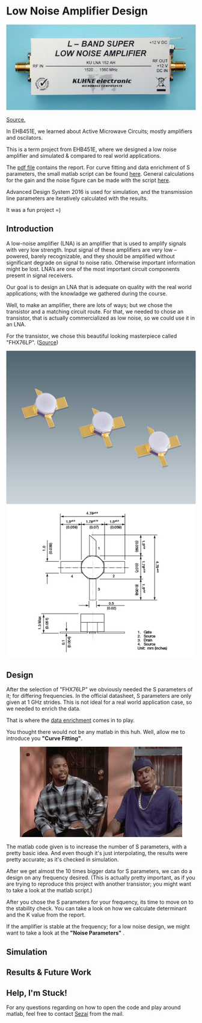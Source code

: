 # Low Noise Amplifier Design

<p align="center">
  <img src="LNA.jpg">
</p>

[Source.](https://shop.kuhne-electronic.com/kuhne/en/shop/industrial/prof-power-amplifier/prof-l-band/KU+LNA+152+AH++Super+Low+Noise+Amplifier/?card=354)

In EHB451E, we learned about Active Microwave Circuits; mostly amplifiers and oscilators.

This is a term project from EHB451E, where we designed a low noise amplifier and simulated &amp; compared to real world applications.

The [pdf file](https://github.com/kantarcise/Low-Noise-Amplifier-Design/blob/master/040130091-Term_Project.pdf) contains the report. For curve fitting and data enrichment of S parameters, the small matlab script can be found [here](https://github.com/kantarcise/Low-Noise-Amplifier-Design/blob/master/Enrich_data.m). General calculations for the gain and the noise figure can be made with the script [here](https://github.com/kantarcise/Low-Noise-Amplifier-Design/blob/master/Design%20Calculations.m).

Advanced Design System 2016 is used for simulation, and the transmission line parameters are iteratively calculated with the results.

It was a fun project =)

## Introduction

A low-noise amplifier (LNA) is an amplifier that is used to amplify signals with very low strength. Input signal of these amplifiers are 
very low – powered, barely recognizable, and they should be amplified without significant degrade on signal to noise ratio. Otherwise 
important information might be lost. LNA’s are one of the most important circuit components present in signal receivers.

Our goal is to design an LNA that is adequate on quality with the real world applications; with the knowladge we gathered during the 
course.

Well, to make an amplifier, there are lots of ways; but we chose the transistor and a matching circuit route. For that, we needed to 
chose an transistor, that is actually commercialized as low noise, so we could use it in an LNA. 

For the transistor, we chose this beautiful looking masterpiece called "FHX76LP". ([Source](https://www.sedi.co.jp/file.jsp?/pdf/FHX76LP_ED1-3.pdf))

<p align="center">
  <img src="fhx76lp.jpg">
  <img src="dimension.jpg">
</p>

## Design

After the selection of "FHX76LP" we obviously needed the S parameters of it; for differing frequencies. In the official datasheet, S parameters are only given at 1 GHz strides. This is not ideal for a real world application case, so we needed to enrich the data.

That is where the [data enrichment](https://github.com/kantarcise/Low-Noise-Amplifier-Design/blob/master/Enrich_data.m) comes in to play. 

You thought there would not be any matlab in this huh. Well, allow me to introduce you **"Curve Fitting"**.


<p align="center">
  <img src="damn.gif">
</p>

The matlab code given is to increase the number of S parameters, with a pretty basic idea. And even though it's just interpolating, the results were pretty accurate; as it's checked in simulation.

After we get almost the 10 times bigger data for S parameters, we can do a design on any frequency desired. (This is actually pretty important, as if you are trying to reproduce this project with another transistor; you might want to take a look at the matlab script.)

After you chose the S parameters for your frequency, its time to move on to the stability check. You can take a look on how we calculate determinant and the K value from the report.

If the amplifier is stable at the frequency; for a low noise design, we might want to take a look at the **"Noise Parameters"** .


## Simulation



## Results & Future Work



## Help, I'm Stuck!

For any questions regarding on how to open the code and play around matlab, feel free to contact [Sezai](mailto:sezaiburakkantarci@gmail.com) from the mail. 
